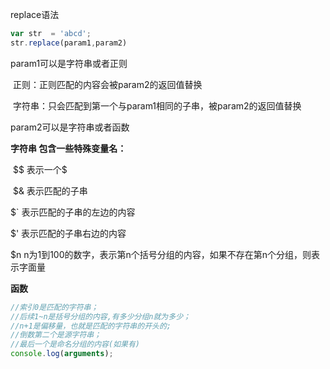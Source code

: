 replace语法

```js
var str  = 'abcd';
str.replace(param1,param2)
```

param1可以是字符串或者正则

​    正则：正则匹配的内容会被param2的返回值替换

​	字符串：只会匹配到第一个与param1相同的子串，被param2的返回值替换

param2可以是字符串或者函数

 **字符串 包含一些特殊变量名：**

​	$$ 表示一个$

​	$& 表示匹配的子串

   $` 表示匹配的子串的左边的内容

   $'  表示匹配的子串右边的内容

   $n   n为1到100的数字，表示第n个括号分组的内容，如果不存在第n个分组，则表示字面量

**函数**

```js
//索引0是匹配的字符串；
//后续1~n是括号分组的内容,有多少分组n就为多少；
//n+1是偏移量，也就是匹配的字符串的开头的;
//倒数第二个是源字符串；
//最后一个是命名分组的内容(如果有)
console.log(arguments);
```



​	

​	